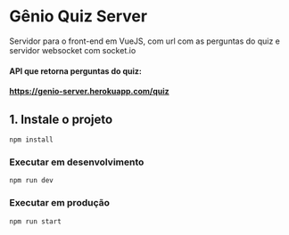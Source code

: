 # Gênio Quiz Server

Servidor para o front-end em VueJS, com url com as perguntas do quiz e servidor websocket com socket.io

#### API que retorna perguntas do quiz:

#### https://genio-server.herokuapp.com/quiz

## 1. Instale o projeto
```
npm install
```

### Executar em desenvolvimento
```
npm run dev
```

### Executar em produção
```
npm run start
```